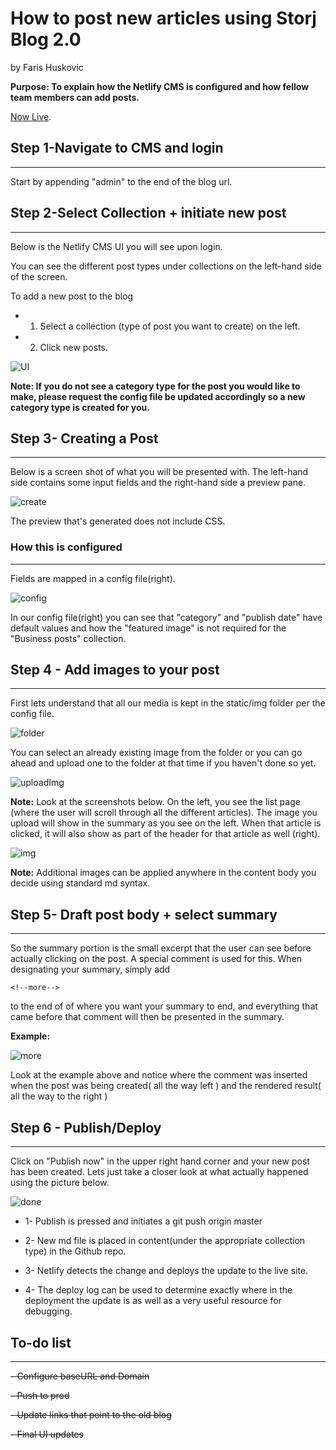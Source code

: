 # How to post new articles using Storj Blog 2.0

by Faris Huskovic

**Purpose: To explain how the Netlify CMS is configured and how fellow team members can add posts.**


[Now Live](https://storj.io/blog).


## Step 1-Navigate to CMS and login

---

Start by appending "admin" to the end of the blog url.

## Step 2-Select Collection + initiate new post
---
Below is the Netlify CMS UI you will see upon login. 

You can see the different post types under collections on the left-hand side of the screen.  


To add a new post to the blog

- 1. Select a collection (type of post you want to create) on the left.


- 2. Click new posts.

![UI](static/img/slct.png)

**Note: If you do not see a category type for the post you would like to make, please request the config file be 
updated accordingly so a new category type is created for you.**



## Step 3- Creating a Post

---

Below is a screen shot of what you will be presented with. The left-hand side contains some input fields and the right-hand side a preview pane.

![create](static/img/cnp.png)

The preview that's generated does not include CSS.

### How this is configured

---

Fields are mapped in a config file(right).

![config](static/img/configPost.png)

In our config file(right) you can see that "category" and "publish date" have default values and how the "featured image" is not required for the "Business posts" collection.

## Step 4 - Add images to your post

---

First lets understand that all our media is kept in the static/img folder per the config file.

![folder](static/img/mediaConfig.png)

You can select an already existing image from the folder or you can go ahead and upload one to the folder at that time if you haven't done so yet.

![uploadImg](static/img/ftImg2.png)

**Note:**
Look at the screenshots below. On the left, you see the list page (where the user will scroll through all the different articles). The image you upload will show in the summary as you see on the left. When that article is clicked, it will also show as part of the header for that article as well (right).



![img](static/img/fmg.png)

**Note:**
Additional images can be applied anywhere in the content body you decide using standard md syntax.

## Step 5- Draft post body + select summary

---


So the summary portion is the small excerpt that the user can see before actually clicking on the post. A special comment is used for this. When designating your summary, simply add

    <!--more-->

to the end of of where you want your summary to end, and everything that came before that comment will then be presented in the summary.

**Example:**

![more](static/img/summ.png)


Look at the example above and notice where the comment was inserted when the post was being created( all the way left ) and the rendered result( all the way to the right )

## Step 6 - Publish/Deploy
---

Click on "Publish now" in the upper right hand corner and your new post has been created. Lets just take a closer look at what actually happened using the picture below.

![done](static/img/dne.png)

- 1- Publish is pressed and initiates a git push origin master

- 2- New md file is placed in content(under the appropriate collection type) in the Github repo.

- 3- Netlify detects the change and deploys the update to the live site.

- 4- The deploy log can be used to determine exactly where in the deployment the update is as well as a very useful resource for debugging.



## To-do list

---

~~- Configure baseURL and Domain~~

~~- Push to prod~~

~~- Update links that point to the old blog~~

~~- Final UI updates~~
